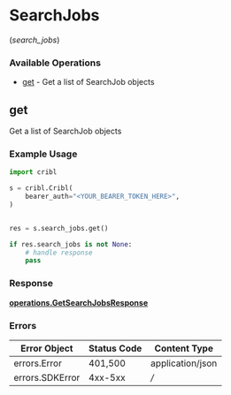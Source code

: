 # SearchJobs
(*search_jobs*)

### Available Operations

* [get](#get) - Get a list of SearchJob objects

## get

Get a list of SearchJob objects

### Example Usage

```python
import cribl

s = cribl.Cribl(
    bearer_auth="<YOUR_BEARER_TOKEN_HERE>",
)


res = s.search_jobs.get()

if res.search_jobs is not None:
    # handle response
    pass

```


### Response

**[operations.GetSearchJobsResponse](../../models/operations/getsearchjobsresponse.md)**
### Errors

| Error Object     | Status Code      | Content Type     |
| ---------------- | ---------------- | ---------------- |
| errors.Error     | 401,500          | application/json |
| errors.SDKError  | 4xx-5xx          | */*              |
